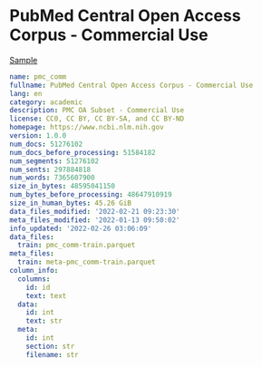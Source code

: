 # PubMed Central Open Access Corpus - Commercial Use
 
[Sample](../sample/pmc_comm.txt)
 
<!-- MARKDOWN-AUTO-DOCS:START (CODE:src=../../../ekorpkit/resources/corpora/pmc_comm.yaml) -->
<!-- The below code snippet is automatically added from ../../../ekorpkit/resources/corpora/pmc_comm.yaml -->
```yaml
name: pmc_comm
fullname: PubMed Central Open Access Corpus - Commercial Use
lang: en
category: academic
description: PMC OA Subset - Commercial Use
license: CC0, CC BY, CC BY-SA, and CC BY-ND
homepage: https://www.ncbi.nlm.nih.gov
version: 1.0.0
num_docs: 51276102
num_docs_before_processing: 51584182
num_segments: 51276102
num_sents: 297884818
num_words: 7365607900
size_in_bytes: 48595041150
num_bytes_before_processing: 48647910919
size_in_human_bytes: 45.26 GiB
data_files_modified: '2022-02-21 09:23:30'
meta_files_modified: '2022-01-13 09:50:02'
info_updated: '2022-02-26 03:06:09'
data_files:
  train: pmc_comm-train.parquet
meta_files:
  train: meta-pmc_comm-train.parquet
column_info:
  columns:
    id: id
    text: text
  data:
    id: int
    text: str
  meta:
    id: int
    section: str
    filename: str
```
<!-- MARKDOWN-AUTO-DOCS:END -->
